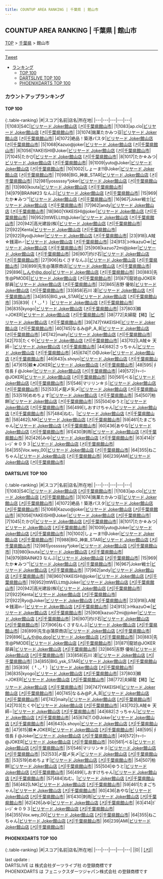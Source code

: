 ```yaml
---
title: COUNTUP AREA RANKING | 千葉県 | 館山市
---
```

## COUNTUP AREA RANKING | 千葉県 | 館山市

[TOP](/darts/rank/) > [千葉県](/darts/rank/千葉県/) > 館山市

___

<a href="https://twitter.com/share?ref_src=twsrc%5Etfw" data-text="COUNTUP AREA RANKING | 千葉県館山市" class="twitter-share-button" data-hashtags="DARTSLIVE,PHOENIXDARTS,darts,ダーツ" data-show-count="false">Tweet</a>

* [ランキング](#カウントアップランキング)
    * [TOP 100](#top-100)
    * [DARTSLIVE TOP 100](#dartslive-top-100)
    * [PHOENIXDARTS TOP 100](#phoenixdarts-top-100)

### カウントアップランキング

#### TOP 100



{:.table-ranking}
|#|スコア|名前|店名|所在地|
|---|---|---|---|---|
|1|1083|<span class="rank-name-dl">S4C</span>|<a href="/darts/rank/shops/3a32fc2dd0c8eac10d9b047a20a7ba1e.html">ビリヤード Joker館山店</a> <a href="https://search.dartslive.com/jp/shop/3a32fc2dd0c8eac10d9b047a20a7ba1e">[↗]</a>|<a href="/darts/rank/千葉県/館山市">千葉県館山市</a>|
|1|1083|<span class="rank-name-dl">ap.clo</span>|<a href="/darts/rank/shops/3a32fc2dd0c8eac10d9b047a20a7ba1e.html">ビリヤード Joker館山店</a> <a href="https://search.dartslive.com/jp/shop/3a32fc2dd0c8eac10d9b047a20a7ba1e">[↗]</a>|<a href="/darts/rank/千葉県/館山市">千葉県館山市</a>|
|3|1074|<span class="rank-name-dl">銘菓たかみつ豆</span>|<a href="/darts/rank/shops/3a32fc2dd0c8eac10d9b047a20a7ba1e.html">ビリヤード Joker館山店</a> <a href="https://search.dartslive.com/jp/shop/3a32fc2dd0c8eac10d9b047a20a7ba1e">[↗]</a>|<a href="/darts/rank/千葉県/館山市">千葉県館山市</a>|
|4|1072|<span class="rank-name-dl">絶品！築港パスタ</span>|<a href="/darts/rank/shops/3a32fc2dd0c8eac10d9b047a20a7ba1e.html">ビリヤード Joker館山店</a> <a href="https://search.dartslive.com/jp/shop/3a32fc2dd0c8eac10d9b047a20a7ba1e">[↗]</a>|<a href="/darts/rank/千葉県/館山市">千葉県館山市</a>|
|5|1068|<span class="rank-name-dl">Kazuo@joker</span>|<a href="/darts/rank/shops/3a32fc2dd0c8eac10d9b047a20a7ba1e.html">ビリヤード Joker館山店</a> <a href="https://search.dartslive.com/jp/shop/3a32fc2dd0c8eac10d9b047a20a7ba1e">[↗]</a>|<a href="/darts/rank/千葉県/館山市">千葉県館山市</a>|
|6|1056|<span class="rank-name-dl">YAKEISHI@Joker</span>|<a href="/darts/rank/shops/3a32fc2dd0c8eac10d9b047a20a7ba1e.html">ビリヤード Joker館山店</a> <a href="https://search.dartslive.com/jp/shop/3a32fc2dd0c8eac10d9b047a20a7ba1e">[↗]</a>|<a href="/darts/rank/千葉県/館山市">千葉県館山市</a>|
|7|1045|<span class="rank-name-dl">たかび</span>|<a href="/darts/rank/shops/3a32fc2dd0c8eac10d9b047a20a7ba1e.html">ビリヤード Joker館山店</a> <a href="https://search.dartslive.com/jp/shop/3a32fc2dd0c8eac10d9b047a20a7ba1e">[↗]</a>|<a href="/darts/rank/千葉県/館山市">千葉県館山市</a>|
|8|1017|<span class="rank-name-dl">たか☆みつ</span>|<a href="/darts/rank/shops/3a32fc2dd0c8eac10d9b047a20a7ba1e.html">ビリヤード Joker館山店</a> <a href="https://search.dartslive.com/jp/shop/3a32fc2dd0c8eac10d9b047a20a7ba1e">[↗]</a>|<a href="/darts/rank/千葉県/館山市">千葉県館山市</a>|
|9|1009|<span class="rank-name-dl">yuto@Joker</span>|<a href="/darts/rank/shops/3a32fc2dd0c8eac10d9b047a20a7ba1e.html">ビリヤード Joker館山店</a> <a href="https://search.dartslive.com/jp/shop/3a32fc2dd0c8eac10d9b047a20a7ba1e">[↗]</a>|<a href="/darts/rank/千葉県/館山市">千葉県館山市</a>|
|10|1002|<span class="rank-name-dl">しょーま!!@Joker</span>|<a href="/darts/rank/shops/3a32fc2dd0c8eac10d9b047a20a7ba1e.html">ビリヤード Joker館山店</a> <a href="https://search.dartslive.com/jp/shop/3a32fc2dd0c8eac10d9b047a20a7ba1e">[↗]</a>|<a href="/darts/rank/千葉県/館山市">千葉県館山市</a>|
|11|988|<span class="rank-name-dl">BIG_神楽_STAR</span>|<a href="/darts/rank/shops/3a32fc2dd0c8eac10d9b047a20a7ba1e.html">ビリヤード Joker館山店</a> <a href="https://search.dartslive.com/jp/shop/3a32fc2dd0c8eac10d9b047a20a7ba1e">[↗]</a>|<a href="/darts/rank/千葉県/館山市">千葉県館山市</a>|
|12|981|<span class="rank-name-dl">yosssssy†joker</span>|<a href="/darts/rank/shops/3a32fc2dd0c8eac10d9b047a20a7ba1e.html">ビリヤード Joker館山店</a> <a href="https://search.dartslive.com/jp/shop/3a32fc2dd0c8eac10d9b047a20a7ba1e">[↗]</a>|<a href="/darts/rank/千葉県/館山市">千葉県館山市</a>|
|13|980|<span class="rank-name-dl">kouta</span>|<a href="/darts/rank/shops/3a32fc2dd0c8eac10d9b047a20a7ba1e.html">ビリヤード Joker館山店</a> <a href="https://search.dartslive.com/jp/shop/3a32fc2dd0c8eac10d9b047a20a7ba1e">[↗]</a>|<a href="/darts/rank/千葉県/館山市">千葉県館山市</a>|
|14|979|<span class="rank-name-dl">BRAIN#23 なんぶ</span>|<a href="/darts/rank/shops/3a32fc2dd0c8eac10d9b047a20a7ba1e.html">ビリヤード Joker館山店</a> <a href="https://search.dartslive.com/jp/shop/3a32fc2dd0c8eac10d9b047a20a7ba1e">[↗]</a>|<a href="/darts/rank/千葉県/館山市">千葉県館山市</a>|
|15|969|<span class="rank-name-dl">たか★みつ™</span>|<a href="/darts/rank/shops/3a32fc2dd0c8eac10d9b047a20a7ba1e.html">ビリヤード Joker館山店</a> <a href="https://search.dartslive.com/jp/shop/3a32fc2dd0c8eac10d9b047a20a7ba1e">[↗]</a>|<a href="/darts/rank/千葉県/館山市">千葉県館山市</a>|
|16|967|<span class="rank-name-dl">Joker戦士</span>|<a href="/darts/rank/shops/3a32fc2dd0c8eac10d9b047a20a7ba1e.html">ビリヤード Joker館山店</a> <a href="https://search.dartslive.com/jp/shop/3a32fc2dd0c8eac10d9b047a20a7ba1e">[↗]</a>|<a href="/darts/rank/千葉県/館山市">千葉県館山市</a>|
|17|962|<span class="rank-name-dl">andy</span>|<a href="/darts/rank/shops/3a32fc2dd0c8eac10d9b047a20a7ba1e.html">ビリヤード Joker館山店</a> <a href="https://search.dartslive.com/jp/shop/3a32fc2dd0c8eac10d9b047a20a7ba1e">[↗]</a>|<a href="/darts/rank/千葉県/館山市">千葉県館山市</a>|
|18|960|<span class="rank-name-dl">YAKEISHI@joker</span>|<a href="/darts/rank/shops/3a32fc2dd0c8eac10d9b047a20a7ba1e.html">ビリヤード Joker館山店</a> <a href="https://search.dartslive.com/jp/shop/3a32fc2dd0c8eac10d9b047a20a7ba1e">[↗]</a>|<a href="/darts/rank/千葉県/館山市">千葉県館山市</a>|
|19|952|<span class="rank-name-dl">tttWELLttt@Joker</span>|<a href="/darts/rank/shops/3a32fc2dd0c8eac10d9b047a20a7ba1e.html">ビリヤード Joker館山店</a> <a href="https://search.dartslive.com/jp/shop/3a32fc2dd0c8eac10d9b047a20a7ba1e">[↗]</a>|<a href="/darts/rank/千葉県/館山市">千葉県館山市</a>|
|20|942|<span class="rank-name-dl">高光建設(株)</span>|<a href="/darts/rank/shops/3a32fc2dd0c8eac10d9b047a20a7ba1e.html">ビリヤード Joker館山店</a> <a href="https://search.dartslive.com/jp/shop/3a32fc2dd0c8eac10d9b047a20a7ba1e">[↗]</a>|<a href="/darts/rank/千葉県/館山市">千葉県館山市</a>|
|21|922|<span class="rank-name-dl">Kenta</span>|<a href="/darts/rank/shops/3a32fc2dd0c8eac10d9b047a20a7ba1e.html">ビリヤード Joker館山店</a> <a href="https://search.dartslive.com/jp/shop/3a32fc2dd0c8eac10d9b047a20a7ba1e">[↗]</a>|<a href="/darts/rank/千葉県/館山市">千葉県館山市</a>|
|21|922|<span class="rank-name-dl">Ryo@Joker</span>|<a href="/darts/rank/shops/3a32fc2dd0c8eac10d9b047a20a7ba1e.html">ビリヤード Joker館山店</a> <a href="https://search.dartslive.com/jp/shop/3a32fc2dd0c8eac10d9b047a20a7ba1e">[↗]</a>|<a href="/darts/rank/千葉県/館山市">千葉県館山市</a>|
|23|918|<span class="rank-name-dl">LA賊☆銭湯in♂</span>|<a href="/darts/rank/shops/3a32fc2dd0c8eac10d9b047a20a7ba1e.html">ビリヤード Joker館山店</a> <a href="https://search.dartslive.com/jp/shop/3a32fc2dd0c8eac10d9b047a20a7ba1e">[↗]</a>|<a href="/darts/rank/千葉県/館山市">千葉県館山市</a>|
|24|913|<span class="rank-name-dl">≫HkazuO≪</span>|<a href="/darts/rank/shops/3a32fc2dd0c8eac10d9b047a20a7ba1e.html">ビリヤード Joker館山店</a> <a href="https://search.dartslive.com/jp/shop/3a32fc2dd0c8eac10d9b047a20a7ba1e">[↗]</a>|<a href="/darts/rank/千葉県/館山市">千葉県館山市</a>|
|25|908|<span class="rank-name-dl">kazuo72mi@joker</span>|<a href="/darts/rank/shops/3a32fc2dd0c8eac10d9b047a20a7ba1e.html">ビリヤード Joker館山店</a> <a href="https://search.dartslive.com/jp/shop/3a32fc2dd0c8eac10d9b047a20a7ba1e">[↗]</a>|<a href="/darts/rank/千葉県/館山市">千葉県館山市</a>|
|26|907|<span class="rank-name-dl">灼け石</span>|<a href="/darts/rank/shops/3a32fc2dd0c8eac10d9b047a20a7ba1e.html">ビリヤード Joker館山店</a> <a href="https://search.dartslive.com/jp/shop/3a32fc2dd0c8eac10d9b047a20a7ba1e">[↗]</a>|<a href="/darts/rank/千葉県/館山市">千葉県館山市</a>|
|27|906|<span class="rank-name-dl">ねくさすなんぶ</span>|<a href="/darts/rank/shops/3a32fc2dd0c8eac10d9b047a20a7ba1e.html">ビリヤード Joker館山店</a> <a href="https://search.dartslive.com/jp/shop/3a32fc2dd0c8eac10d9b047a20a7ba1e">[↗]</a>|<a href="/darts/rank/千葉県/館山市">千葉県館山市</a>|
|28|899|<span class="rank-name-dl">先生@蒲原商店</span>|<a href="/darts/rank/shops/3a32fc2dd0c8eac10d9b047a20a7ba1e.html">ビリヤード Joker館山店</a> <a href="https://search.dartslive.com/jp/shop/3a32fc2dd0c8eac10d9b047a20a7ba1e">[↗]</a>|<a href="/darts/rank/千葉県/館山市">千葉県館山市</a>|
|29|896|<span class="rank-name-dl">しんや@p.dog</span>|<a href="/darts/rank/shops/3a32fc2dd0c8eac10d9b047a20a7ba1e.html">ビリヤード Joker館山店</a> <a href="https://search.dartslive.com/jp/shop/3a32fc2dd0c8eac10d9b047a20a7ba1e">[↗]</a>|<a href="/darts/rank/千葉県/館山市">千葉県館山市</a>|
|30|883|<span class="rank-name-dl">先生@PMODE</span>|<a href="/darts/rank/shops/3a32fc2dd0c8eac10d9b047a20a7ba1e.html">ビリヤード Joker館山店</a> <a href="https://search.dartslive.com/jp/shop/3a32fc2dd0c8eac10d9b047a20a7ba1e">[↗]</a>|<a href="/darts/rank/千葉県/館山市">千葉県館山市</a>|
|31|871|<span class="rank-name-dl">龍琥@JOKER部員</span>|<a href="/darts/rank/shops/3a32fc2dd0c8eac10d9b047a20a7ba1e.html">ビリヤード Joker館山店</a> <a href="https://search.dartslive.com/jp/shop/3a32fc2dd0c8eac10d9b047a20a7ba1e">[↗]</a>|<a href="/darts/rank/千葉県/館山市">千葉県館山市</a>|
|32|865|<span class="rank-name-dl">吉野 優佑</span>|<a href="/darts/rank/shops/3a32fc2dd0c8eac10d9b047a20a7ba1e.html">ビリヤード Joker館山店</a> <a href="https://search.dartslive.com/jp/shop/3a32fc2dd0c8eac10d9b047a20a7ba1e">[↗]</a>|<a href="/darts/rank/千葉県/館山市">千葉県館山市</a>|
|33|858|<span class="rank-name-dl">石川 凌</span>|<a href="/darts/rank/shops/3a32fc2dd0c8eac10d9b047a20a7ba1e.html">ビリヤード Joker館山店</a> <a href="https://search.dartslive.com/jp/shop/3a32fc2dd0c8eac10d9b047a20a7ba1e">[↗]</a>|<a href="/darts/rank/千葉県/館山市">千葉県館山市</a>|
|34|855|<span class="rank-name-dl">BIG_ysk_STAR</span>|<a href="/darts/rank/shops/3a32fc2dd0c8eac10d9b047a20a7ba1e.html">ビリヤード Joker館山店</a> <a href="https://search.dartslive.com/jp/shop/3a32fc2dd0c8eac10d9b047a20a7ba1e">[↗]</a>|<a href="/darts/rank/千葉県/館山市">千葉県館山市</a>|
|35|839|<span class="rank-name-dl">（╹◡╹）</span>|<a href="/darts/rank/shops/3a32fc2dd0c8eac10d9b047a20a7ba1e.html">ビリヤード Joker館山店</a> <a href="https://search.dartslive.com/jp/shop/3a32fc2dd0c8eac10d9b047a20a7ba1e">[↗]</a>|<a href="/darts/rank/千葉県/館山市">千葉県館山市</a>|
|36|835|<span class="rank-name-dl">kyogo</span>|<a href="/darts/rank/shops/3a32fc2dd0c8eac10d9b047a20a7ba1e.html">ビリヤード Joker館山店</a> <a href="https://search.dartslive.com/jp/shop/3a32fc2dd0c8eac10d9b047a20a7ba1e">[↗]</a>|<a href="/darts/rank/千葉県/館山市">千葉県館山市</a>|
|37|803|<span class="rank-name-dl">頼⭐JOKER</span>|<a href="/darts/rank/shops/3a32fc2dd0c8eac10d9b047a20a7ba1e.html">ビリヤード Joker館山店</a> <a href="https://search.dartslive.com/jp/shop/3a32fc2dd0c8eac10d9b047a20a7ba1e">[↗]</a>|<a href="/darts/rank/千葉県/館山市">千葉県館山市</a>|
|38|772|<span class="rank-name-dl">夫婦龍【稀】</span>|<a href="/darts/rank/shops/3a32fc2dd0c8eac10d9b047a20a7ba1e.html">ビリヤード Joker館山店</a> <a href="https://search.dartslive.com/jp/shop/3a32fc2dd0c8eac10d9b047a20a7ba1e">[↗]</a>|<a href="/darts/rank/千葉県/館山市">千葉県館山市</a>|
|39|747|<span class="rank-name-dl">YAKEISHI</span>|<a href="/darts/rank/shops/3a32fc2dd0c8eac10d9b047a20a7ba1e.html">ビリヤード Joker館山店</a> <a href="https://search.dartslive.com/jp/shop/3a32fc2dd0c8eac10d9b047a20a7ba1e">[↗]</a>|<a href="/darts/rank/千葉県/館山市">千葉県館山市</a>|
|40|745|<span class="rank-name-dl">なるみ@P_A_B</span>|<a href="/darts/rank/shops/3a32fc2dd0c8eac10d9b047a20a7ba1e.html">ビリヤード Joker館山店</a> <a href="https://search.dartslive.com/jp/shop/3a32fc2dd0c8eac10d9b047a20a7ba1e">[↗]</a>|<a href="/darts/rank/千葉県/館山市">千葉県館山市</a>|
|41|742|<span class="rank-name-dl">maity</span>|<a href="/darts/rank/shops/3a32fc2dd0c8eac10d9b047a20a7ba1e.html">ビリヤード Joker館山店</a> <a href="https://search.dartslive.com/jp/shop/3a32fc2dd0c8eac10d9b047a20a7ba1e">[↗]</a>|<a href="/darts/rank/千葉県/館山市">千葉県館山市</a>|
|42|703|<span class="rank-name-dl">たくや</span>|<a href="/darts/rank/shops/3a32fc2dd0c8eac10d9b047a20a7ba1e.html">ビリヤード Joker館山店</a> <a href="https://search.dartslive.com/jp/shop/3a32fc2dd0c8eac10d9b047a20a7ba1e">[↗]</a>|<a href="/darts/rank/千葉県/館山市">千葉県館山市</a>|
|43|702|<span class="rank-name-dl">LA賊☆ 天師♀️</span>|<a href="/darts/rank/shops/3a32fc2dd0c8eac10d9b047a20a7ba1e.html">ビリヤード Joker館山店</a> <a href="https://search.dartslive.com/jp/shop/3a32fc2dd0c8eac10d9b047a20a7ba1e">[↗]</a>|<a href="/darts/rank/千葉県/館山市">千葉県館山市</a>|
|44|682|<span class="rank-name-dl">さっちゃん</span>|<a href="/darts/rank/shops/3a32fc2dd0c8eac10d9b047a20a7ba1e.html">ビリヤード Joker館山店</a> <a href="https://search.dartslive.com/jp/shop/3a32fc2dd0c8eac10d9b047a20a7ba1e">[↗]</a>|<a href="/darts/rank/千葉県/館山市">千葉県館山市</a>|
|45|674|<span class="rank-name-dl">T.O@Joker</span>|<a href="/darts/rank/shops/3a32fc2dd0c8eac10d9b047a20a7ba1e.html">ビリヤード Joker館山店</a> <a href="https://search.dartslive.com/jp/shop/3a32fc2dd0c8eac10d9b047a20a7ba1e">[↗]</a>|<a href="/darts/rank/千葉県/館山市">千葉県館山市</a>|
|46|643|<span class="rank-name-dl">s.shoyo</span>|<a href="/darts/rank/shops/3a32fc2dd0c8eac10d9b047a20a7ba1e.html">ビリヤード Joker館山店</a> <a href="https://search.dartslive.com/jp/shop/3a32fc2dd0c8eac10d9b047a20a7ba1e">[↗]</a>|<a href="/darts/rank/千葉県/館山市">千葉県館山市</a>|
|47|615|<span class="rank-name-dl">頼★JOKER</span>|<a href="/darts/rank/shops/3a32fc2dd0c8eac10d9b047a20a7ba1e.html">ビリヤード Joker館山店</a> <a href="https://search.dartslive.com/jp/shop/3a32fc2dd0c8eac10d9b047a20a7ba1e">[↗]</a>|<a href="/darts/rank/千葉県/館山市">千葉県館山市</a>|
|48|595|<span class="rank-name-dl">∮信長∮@Joker</span>|<a href="/darts/rank/shops/3a32fc2dd0c8eac10d9b047a20a7ba1e.html">ビリヤード Joker館山店</a> <a href="https://search.dartslive.com/jp/shop/3a32fc2dd0c8eac10d9b047a20a7ba1e">[↗]</a>|<a href="/darts/rank/千葉県/館山市">千葉県館山市</a>|
|49|572|<span class="rank-name-dl">ﾁｬｰﾘｰ@JOKER</span>|<a href="/darts/rank/shops/3a32fc2dd0c8eac10d9b047a20a7ba1e.html">ビリヤード Joker館山店</a> <a href="https://search.dartslive.com/jp/shop/3a32fc2dd0c8eac10d9b047a20a7ba1e">[↗]</a>|<a href="/darts/rank/千葉県/館山市">千葉県館山市</a>|
|50|561|<span class="rank-name-dl">ぺる</span>|<a href="/darts/rank/shops/3a32fc2dd0c8eac10d9b047a20a7ba1e.html">ビリヤード Joker館山店</a> <a href="https://search.dartslive.com/jp/shop/3a32fc2dd0c8eac10d9b047a20a7ba1e">[↗]</a>|<a href="/darts/rank/千葉県/館山市">千葉県館山市</a>|
|51|546|<span class="rank-name-dl">マリリン☆彡</span>|<a href="/darts/rank/shops/3a32fc2dd0c8eac10d9b047a20a7ba1e.html">ビリヤード Joker館山店</a> <a href="https://search.dartslive.com/jp/shop/3a32fc2dd0c8eac10d9b047a20a7ba1e">[↗]</a>|<a href="/darts/rank/千葉県/館山市">千葉県館山市</a>|
|52|533|<span class="rank-name-dl">〆龍〆矢〆</span>|<a href="/darts/rank/shops/3a32fc2dd0c8eac10d9b047a20a7ba1e.html">ビリヤード Joker館山店</a> <a href="https://search.dartslive.com/jp/shop/3a32fc2dd0c8eac10d9b047a20a7ba1e">[↗]</a>|<a href="/darts/rank/千葉県/館山市">千葉県館山市</a>|
|53|519|<span class="rank-name-dl">めめちょす</span>|<a href="/darts/rank/shops/3a32fc2dd0c8eac10d9b047a20a7ba1e.html">ビリヤード Joker館山店</a> <a href="https://search.dartslive.com/jp/shop/3a32fc2dd0c8eac10d9b047a20a7ba1e">[↗]</a>|<a href="/darts/rank/千葉県/館山市">千葉県館山市</a>|
|54|507|<span class="rank-name-dl">柏餅</span>|<a href="/darts/rank/shops/3a32fc2dd0c8eac10d9b047a20a7ba1e.html">ビリヤード Joker館山店</a> <a href="https://search.dartslive.com/jp/shop/3a32fc2dd0c8eac10d9b047a20a7ba1e">[↗]</a>|<a href="/darts/rank/千葉県/館山市">千葉県館山市</a>|
|55|504|<span class="rank-name-dl">ゆうと</span>|<a href="/darts/rank/shops/3a32fc2dd0c8eac10d9b047a20a7ba1e.html">ビリヤード Joker館山店</a> <a href="https://search.dartslive.com/jp/shop/3a32fc2dd0c8eac10d9b047a20a7ba1e">[↗]</a>|<a href="/darts/rank/千葉県/館山市">千葉県館山市</a>|
|56|499|<span class="rank-name-dl">しおすけちゃん</span>|<a href="/darts/rank/shops/3a32fc2dd0c8eac10d9b047a20a7ba1e.html">ビリヤード Joker館山店</a> <a href="https://search.dartslive.com/jp/shop/3a32fc2dd0c8eac10d9b047a20a7ba1e">[↗]</a>|<a href="/darts/rank/千葉県/館山市">千葉県館山市</a>|
|57|484|<span class="rank-name-dl">ねむ。</span>|<a href="/darts/rank/shops/3a32fc2dd0c8eac10d9b047a20a7ba1e.html">ビリヤード Joker館山店</a> <a href="https://search.dartslive.com/jp/shop/3a32fc2dd0c8eac10d9b047a20a7ba1e">[↗]</a>|<a href="/darts/rank/千葉県/館山市">千葉県館山市</a>|
|58|462|<span class="rank-name-dl">LNK</span>|<a href="/darts/rank/shops/3a32fc2dd0c8eac10d9b047a20a7ba1e.html">ビリヤード Joker館山店</a> <a href="https://search.dartslive.com/jp/shop/3a32fc2dd0c8eac10d9b047a20a7ba1e">[↗]</a>|<a href="/darts/rank/千葉県/館山市">千葉県館山市</a>|
|59|461|<span class="rank-name-dl">たまごちゃん</span>|<a href="/darts/rank/shops/3a32fc2dd0c8eac10d9b047a20a7ba1e.html">ビリヤード Joker館山店</a> <a href="https://search.dartslive.com/jp/shop/3a32fc2dd0c8eac10d9b047a20a7ba1e">[↗]</a>|<a href="/darts/rank/千葉県/館山市">千葉県館山市</a>|
|60|436|<span class="rank-name-dl">あやな</span>|<a href="/darts/rank/shops/3a32fc2dd0c8eac10d9b047a20a7ba1e.html">ビリヤード Joker館山店</a> <a href="https://search.dartslive.com/jp/shop/3a32fc2dd0c8eac10d9b047a20a7ba1e">[↗]</a>|<a href="/darts/rank/千葉県/館山市">千葉県館山市</a>|
|61|430|<span class="rank-name-dl">刺雨</span>|<a href="/darts/rank/shops/3a32fc2dd0c8eac10d9b047a20a7ba1e.html">ビリヤード Joker館山店</a> <a href="https://search.dartslive.com/jp/shop/3a32fc2dd0c8eac10d9b047a20a7ba1e">[↗]</a>|<a href="/darts/rank/千葉県/館山市">千葉県館山市</a>|
|62|426|<span class="rank-name-dl">みゆ</span>|<a href="/darts/rank/shops/3a32fc2dd0c8eac10d9b047a20a7ba1e.html">ビリヤード Joker館山店</a> <a href="https://search.dartslive.com/jp/shop/3a32fc2dd0c8eac10d9b047a20a7ba1e">[↗]</a>|<a href="/darts/rank/千葉県/館山市">千葉県館山市</a>|
|63|414|<span class="rank-name-dl">ｶﾞﾚｰｼﾞ☆０９３</span>|<a href="/darts/rank/shops/3a32fc2dd0c8eac10d9b047a20a7ba1e.html">ビリヤード Joker館山店</a> <a href="https://search.dartslive.com/jp/shop/3a32fc2dd0c8eac10d9b047a20a7ba1e">[↗]</a>|<a href="/darts/rank/千葉県/館山市">千葉県館山市</a>|
|64|355|<span class="rank-name-dl">Vox.wey_00</span>|<a href="/darts/rank/shops/3a32fc2dd0c8eac10d9b047a20a7ba1e.html">ビリヤード Joker館山店</a> <a href="https://search.dartslive.com/jp/shop/3a32fc2dd0c8eac10d9b047a20a7ba1e">[↗]</a>|<a href="/darts/rank/千葉県/館山市">千葉県館山市</a>|
|64|355|<span class="rank-name-dl">ねこちゃん</span>|<a href="/darts/rank/shops/3a32fc2dd0c8eac10d9b047a20a7ba1e.html">ビリヤード Joker館山店</a> <a href="https://search.dartslive.com/jp/shop/3a32fc2dd0c8eac10d9b047a20a7ba1e">[↗]</a>|<a href="/darts/rank/千葉県/館山市">千葉県館山市</a>|
|66|239|<span class="rank-name-dl">AMI</span>|<a href="/darts/rank/shops/3a32fc2dd0c8eac10d9b047a20a7ba1e.html">ビリヤード Joker館山店</a> <a href="https://search.dartslive.com/jp/shop/3a32fc2dd0c8eac10d9b047a20a7ba1e">[↗]</a>|<a href="/darts/rank/千葉県/館山市">千葉県館山市</a>|


#### DARTSLIVE TOP 100



{:.table-ranking}
|#|スコア|名前|店名|所在地|
|---|---|---|---|---|
|1|1083|<span class="rank-name-dl">S4C</span>|<a href="/darts/rank/shops/3a32fc2dd0c8eac10d9b047a20a7ba1e.html">ビリヤード Joker館山店</a> <a href="https://search.dartslive.com/jp/shop/3a32fc2dd0c8eac10d9b047a20a7ba1e">[↗]</a>|<a href="/darts/rank/千葉県/館山市">千葉県館山市</a>|
|1|1083|<span class="rank-name-dl">ap.clo</span>|<a href="/darts/rank/shops/3a32fc2dd0c8eac10d9b047a20a7ba1e.html">ビリヤード Joker館山店</a> <a href="https://search.dartslive.com/jp/shop/3a32fc2dd0c8eac10d9b047a20a7ba1e">[↗]</a>|<a href="/darts/rank/千葉県/館山市">千葉県館山市</a>|
|3|1074|<span class="rank-name-dl">銘菓たかみつ豆</span>|<a href="/darts/rank/shops/3a32fc2dd0c8eac10d9b047a20a7ba1e.html">ビリヤード Joker館山店</a> <a href="https://search.dartslive.com/jp/shop/3a32fc2dd0c8eac10d9b047a20a7ba1e">[↗]</a>|<a href="/darts/rank/千葉県/館山市">千葉県館山市</a>|
|4|1072|<span class="rank-name-dl">絶品！築港パスタ</span>|<a href="/darts/rank/shops/3a32fc2dd0c8eac10d9b047a20a7ba1e.html">ビリヤード Joker館山店</a> <a href="https://search.dartslive.com/jp/shop/3a32fc2dd0c8eac10d9b047a20a7ba1e">[↗]</a>|<a href="/darts/rank/千葉県/館山市">千葉県館山市</a>|
|5|1068|<span class="rank-name-dl">Kazuo@joker</span>|<a href="/darts/rank/shops/3a32fc2dd0c8eac10d9b047a20a7ba1e.html">ビリヤード Joker館山店</a> <a href="https://search.dartslive.com/jp/shop/3a32fc2dd0c8eac10d9b047a20a7ba1e">[↗]</a>|<a href="/darts/rank/千葉県/館山市">千葉県館山市</a>|
|6|1056|<span class="rank-name-dl">YAKEISHI@Joker</span>|<a href="/darts/rank/shops/3a32fc2dd0c8eac10d9b047a20a7ba1e.html">ビリヤード Joker館山店</a> <a href="https://search.dartslive.com/jp/shop/3a32fc2dd0c8eac10d9b047a20a7ba1e">[↗]</a>|<a href="/darts/rank/千葉県/館山市">千葉県館山市</a>|
|7|1045|<span class="rank-name-dl">たかび</span>|<a href="/darts/rank/shops/3a32fc2dd0c8eac10d9b047a20a7ba1e.html">ビリヤード Joker館山店</a> <a href="https://search.dartslive.com/jp/shop/3a32fc2dd0c8eac10d9b047a20a7ba1e">[↗]</a>|<a href="/darts/rank/千葉県/館山市">千葉県館山市</a>|
|8|1017|<span class="rank-name-dl">たか☆みつ</span>|<a href="/darts/rank/shops/3a32fc2dd0c8eac10d9b047a20a7ba1e.html">ビリヤード Joker館山店</a> <a href="https://search.dartslive.com/jp/shop/3a32fc2dd0c8eac10d9b047a20a7ba1e">[↗]</a>|<a href="/darts/rank/千葉県/館山市">千葉県館山市</a>|
|9|1009|<span class="rank-name-dl">yuto@Joker</span>|<a href="/darts/rank/shops/3a32fc2dd0c8eac10d9b047a20a7ba1e.html">ビリヤード Joker館山店</a> <a href="https://search.dartslive.com/jp/shop/3a32fc2dd0c8eac10d9b047a20a7ba1e">[↗]</a>|<a href="/darts/rank/千葉県/館山市">千葉県館山市</a>|
|10|1002|<span class="rank-name-dl">しょーま!!@Joker</span>|<a href="/darts/rank/shops/3a32fc2dd0c8eac10d9b047a20a7ba1e.html">ビリヤード Joker館山店</a> <a href="https://search.dartslive.com/jp/shop/3a32fc2dd0c8eac10d9b047a20a7ba1e">[↗]</a>|<a href="/darts/rank/千葉県/館山市">千葉県館山市</a>|
|11|988|<span class="rank-name-dl">BIG_神楽_STAR</span>|<a href="/darts/rank/shops/3a32fc2dd0c8eac10d9b047a20a7ba1e.html">ビリヤード Joker館山店</a> <a href="https://search.dartslive.com/jp/shop/3a32fc2dd0c8eac10d9b047a20a7ba1e">[↗]</a>|<a href="/darts/rank/千葉県/館山市">千葉県館山市</a>|
|12|981|<span class="rank-name-dl">yosssssy†joker</span>|<a href="/darts/rank/shops/3a32fc2dd0c8eac10d9b047a20a7ba1e.html">ビリヤード Joker館山店</a> <a href="https://search.dartslive.com/jp/shop/3a32fc2dd0c8eac10d9b047a20a7ba1e">[↗]</a>|<a href="/darts/rank/千葉県/館山市">千葉県館山市</a>|
|13|980|<span class="rank-name-dl">kouta</span>|<a href="/darts/rank/shops/3a32fc2dd0c8eac10d9b047a20a7ba1e.html">ビリヤード Joker館山店</a> <a href="https://search.dartslive.com/jp/shop/3a32fc2dd0c8eac10d9b047a20a7ba1e">[↗]</a>|<a href="/darts/rank/千葉県/館山市">千葉県館山市</a>|
|14|979|<span class="rank-name-dl">BRAIN#23 なんぶ</span>|<a href="/darts/rank/shops/3a32fc2dd0c8eac10d9b047a20a7ba1e.html">ビリヤード Joker館山店</a> <a href="https://search.dartslive.com/jp/shop/3a32fc2dd0c8eac10d9b047a20a7ba1e">[↗]</a>|<a href="/darts/rank/千葉県/館山市">千葉県館山市</a>|
|15|969|<span class="rank-name-dl">たか★みつ™</span>|<a href="/darts/rank/shops/3a32fc2dd0c8eac10d9b047a20a7ba1e.html">ビリヤード Joker館山店</a> <a href="https://search.dartslive.com/jp/shop/3a32fc2dd0c8eac10d9b047a20a7ba1e">[↗]</a>|<a href="/darts/rank/千葉県/館山市">千葉県館山市</a>|
|16|967|<span class="rank-name-dl">Joker戦士</span>|<a href="/darts/rank/shops/3a32fc2dd0c8eac10d9b047a20a7ba1e.html">ビリヤード Joker館山店</a> <a href="https://search.dartslive.com/jp/shop/3a32fc2dd0c8eac10d9b047a20a7ba1e">[↗]</a>|<a href="/darts/rank/千葉県/館山市">千葉県館山市</a>|
|17|962|<span class="rank-name-dl">andy</span>|<a href="/darts/rank/shops/3a32fc2dd0c8eac10d9b047a20a7ba1e.html">ビリヤード Joker館山店</a> <a href="https://search.dartslive.com/jp/shop/3a32fc2dd0c8eac10d9b047a20a7ba1e">[↗]</a>|<a href="/darts/rank/千葉県/館山市">千葉県館山市</a>|
|18|960|<span class="rank-name-dl">YAKEISHI@joker</span>|<a href="/darts/rank/shops/3a32fc2dd0c8eac10d9b047a20a7ba1e.html">ビリヤード Joker館山店</a> <a href="https://search.dartslive.com/jp/shop/3a32fc2dd0c8eac10d9b047a20a7ba1e">[↗]</a>|<a href="/darts/rank/千葉県/館山市">千葉県館山市</a>|
|19|952|<span class="rank-name-dl">tttWELLttt@Joker</span>|<a href="/darts/rank/shops/3a32fc2dd0c8eac10d9b047a20a7ba1e.html">ビリヤード Joker館山店</a> <a href="https://search.dartslive.com/jp/shop/3a32fc2dd0c8eac10d9b047a20a7ba1e">[↗]</a>|<a href="/darts/rank/千葉県/館山市">千葉県館山市</a>|
|20|942|<span class="rank-name-dl">高光建設(株)</span>|<a href="/darts/rank/shops/3a32fc2dd0c8eac10d9b047a20a7ba1e.html">ビリヤード Joker館山店</a> <a href="https://search.dartslive.com/jp/shop/3a32fc2dd0c8eac10d9b047a20a7ba1e">[↗]</a>|<a href="/darts/rank/千葉県/館山市">千葉県館山市</a>|
|21|922|<span class="rank-name-dl">Kenta</span>|<a href="/darts/rank/shops/3a32fc2dd0c8eac10d9b047a20a7ba1e.html">ビリヤード Joker館山店</a> <a href="https://search.dartslive.com/jp/shop/3a32fc2dd0c8eac10d9b047a20a7ba1e">[↗]</a>|<a href="/darts/rank/千葉県/館山市">千葉県館山市</a>|
|21|922|<span class="rank-name-dl">Ryo@Joker</span>|<a href="/darts/rank/shops/3a32fc2dd0c8eac10d9b047a20a7ba1e.html">ビリヤード Joker館山店</a> <a href="https://search.dartslive.com/jp/shop/3a32fc2dd0c8eac10d9b047a20a7ba1e">[↗]</a>|<a href="/darts/rank/千葉県/館山市">千葉県館山市</a>|
|23|918|<span class="rank-name-dl">LA賊☆銭湯in♂</span>|<a href="/darts/rank/shops/3a32fc2dd0c8eac10d9b047a20a7ba1e.html">ビリヤード Joker館山店</a> <a href="https://search.dartslive.com/jp/shop/3a32fc2dd0c8eac10d9b047a20a7ba1e">[↗]</a>|<a href="/darts/rank/千葉県/館山市">千葉県館山市</a>|
|24|913|<span class="rank-name-dl">≫HkazuO≪</span>|<a href="/darts/rank/shops/3a32fc2dd0c8eac10d9b047a20a7ba1e.html">ビリヤード Joker館山店</a> <a href="https://search.dartslive.com/jp/shop/3a32fc2dd0c8eac10d9b047a20a7ba1e">[↗]</a>|<a href="/darts/rank/千葉県/館山市">千葉県館山市</a>|
|25|908|<span class="rank-name-dl">kazuo72mi@joker</span>|<a href="/darts/rank/shops/3a32fc2dd0c8eac10d9b047a20a7ba1e.html">ビリヤード Joker館山店</a> <a href="https://search.dartslive.com/jp/shop/3a32fc2dd0c8eac10d9b047a20a7ba1e">[↗]</a>|<a href="/darts/rank/千葉県/館山市">千葉県館山市</a>|
|26|907|<span class="rank-name-dl">灼け石</span>|<a href="/darts/rank/shops/3a32fc2dd0c8eac10d9b047a20a7ba1e.html">ビリヤード Joker館山店</a> <a href="https://search.dartslive.com/jp/shop/3a32fc2dd0c8eac10d9b047a20a7ba1e">[↗]</a>|<a href="/darts/rank/千葉県/館山市">千葉県館山市</a>|
|27|906|<span class="rank-name-dl">ねくさすなんぶ</span>|<a href="/darts/rank/shops/3a32fc2dd0c8eac10d9b047a20a7ba1e.html">ビリヤード Joker館山店</a> <a href="https://search.dartslive.com/jp/shop/3a32fc2dd0c8eac10d9b047a20a7ba1e">[↗]</a>|<a href="/darts/rank/千葉県/館山市">千葉県館山市</a>|
|28|899|<span class="rank-name-dl">先生@蒲原商店</span>|<a href="/darts/rank/shops/3a32fc2dd0c8eac10d9b047a20a7ba1e.html">ビリヤード Joker館山店</a> <a href="https://search.dartslive.com/jp/shop/3a32fc2dd0c8eac10d9b047a20a7ba1e">[↗]</a>|<a href="/darts/rank/千葉県/館山市">千葉県館山市</a>|
|29|896|<span class="rank-name-dl">しんや@p.dog</span>|<a href="/darts/rank/shops/3a32fc2dd0c8eac10d9b047a20a7ba1e.html">ビリヤード Joker館山店</a> <a href="https://search.dartslive.com/jp/shop/3a32fc2dd0c8eac10d9b047a20a7ba1e">[↗]</a>|<a href="/darts/rank/千葉県/館山市">千葉県館山市</a>|
|30|883|<span class="rank-name-dl">先生@PMODE</span>|<a href="/darts/rank/shops/3a32fc2dd0c8eac10d9b047a20a7ba1e.html">ビリヤード Joker館山店</a> <a href="https://search.dartslive.com/jp/shop/3a32fc2dd0c8eac10d9b047a20a7ba1e">[↗]</a>|<a href="/darts/rank/千葉県/館山市">千葉県館山市</a>|
|31|871|<span class="rank-name-dl">龍琥@JOKER部員</span>|<a href="/darts/rank/shops/3a32fc2dd0c8eac10d9b047a20a7ba1e.html">ビリヤード Joker館山店</a> <a href="https://search.dartslive.com/jp/shop/3a32fc2dd0c8eac10d9b047a20a7ba1e">[↗]</a>|<a href="/darts/rank/千葉県/館山市">千葉県館山市</a>|
|32|865|<span class="rank-name-dl">吉野 優佑</span>|<a href="/darts/rank/shops/3a32fc2dd0c8eac10d9b047a20a7ba1e.html">ビリヤード Joker館山店</a> <a href="https://search.dartslive.com/jp/shop/3a32fc2dd0c8eac10d9b047a20a7ba1e">[↗]</a>|<a href="/darts/rank/千葉県/館山市">千葉県館山市</a>|
|33|858|<span class="rank-name-dl">石川 凌</span>|<a href="/darts/rank/shops/3a32fc2dd0c8eac10d9b047a20a7ba1e.html">ビリヤード Joker館山店</a> <a href="https://search.dartslive.com/jp/shop/3a32fc2dd0c8eac10d9b047a20a7ba1e">[↗]</a>|<a href="/darts/rank/千葉県/館山市">千葉県館山市</a>|
|34|855|<span class="rank-name-dl">BIG_ysk_STAR</span>|<a href="/darts/rank/shops/3a32fc2dd0c8eac10d9b047a20a7ba1e.html">ビリヤード Joker館山店</a> <a href="https://search.dartslive.com/jp/shop/3a32fc2dd0c8eac10d9b047a20a7ba1e">[↗]</a>|<a href="/darts/rank/千葉県/館山市">千葉県館山市</a>|
|35|839|<span class="rank-name-dl">（╹◡╹）</span>|<a href="/darts/rank/shops/3a32fc2dd0c8eac10d9b047a20a7ba1e.html">ビリヤード Joker館山店</a> <a href="https://search.dartslive.com/jp/shop/3a32fc2dd0c8eac10d9b047a20a7ba1e">[↗]</a>|<a href="/darts/rank/千葉県/館山市">千葉県館山市</a>|
|36|835|<span class="rank-name-dl">kyogo</span>|<a href="/darts/rank/shops/3a32fc2dd0c8eac10d9b047a20a7ba1e.html">ビリヤード Joker館山店</a> <a href="https://search.dartslive.com/jp/shop/3a32fc2dd0c8eac10d9b047a20a7ba1e">[↗]</a>|<a href="/darts/rank/千葉県/館山市">千葉県館山市</a>|
|37|803|<span class="rank-name-dl">頼⭐JOKER</span>|<a href="/darts/rank/shops/3a32fc2dd0c8eac10d9b047a20a7ba1e.html">ビリヤード Joker館山店</a> <a href="https://search.dartslive.com/jp/shop/3a32fc2dd0c8eac10d9b047a20a7ba1e">[↗]</a>|<a href="/darts/rank/千葉県/館山市">千葉県館山市</a>|
|38|772|<span class="rank-name-dl">夫婦龍【稀】</span>|<a href="/darts/rank/shops/3a32fc2dd0c8eac10d9b047a20a7ba1e.html">ビリヤード Joker館山店</a> <a href="https://search.dartslive.com/jp/shop/3a32fc2dd0c8eac10d9b047a20a7ba1e">[↗]</a>|<a href="/darts/rank/千葉県/館山市">千葉県館山市</a>|
|39|747|<span class="rank-name-dl">YAKEISHI</span>|<a href="/darts/rank/shops/3a32fc2dd0c8eac10d9b047a20a7ba1e.html">ビリヤード Joker館山店</a> <a href="https://search.dartslive.com/jp/shop/3a32fc2dd0c8eac10d9b047a20a7ba1e">[↗]</a>|<a href="/darts/rank/千葉県/館山市">千葉県館山市</a>|
|40|745|<span class="rank-name-dl">なるみ@P_A_B</span>|<a href="/darts/rank/shops/3a32fc2dd0c8eac10d9b047a20a7ba1e.html">ビリヤード Joker館山店</a> <a href="https://search.dartslive.com/jp/shop/3a32fc2dd0c8eac10d9b047a20a7ba1e">[↗]</a>|<a href="/darts/rank/千葉県/館山市">千葉県館山市</a>|
|41|742|<span class="rank-name-dl">maity</span>|<a href="/darts/rank/shops/3a32fc2dd0c8eac10d9b047a20a7ba1e.html">ビリヤード Joker館山店</a> <a href="https://search.dartslive.com/jp/shop/3a32fc2dd0c8eac10d9b047a20a7ba1e">[↗]</a>|<a href="/darts/rank/千葉県/館山市">千葉県館山市</a>|
|42|703|<span class="rank-name-dl">たくや</span>|<a href="/darts/rank/shops/3a32fc2dd0c8eac10d9b047a20a7ba1e.html">ビリヤード Joker館山店</a> <a href="https://search.dartslive.com/jp/shop/3a32fc2dd0c8eac10d9b047a20a7ba1e">[↗]</a>|<a href="/darts/rank/千葉県/館山市">千葉県館山市</a>|
|43|702|<span class="rank-name-dl">LA賊☆ 天師♀️</span>|<a href="/darts/rank/shops/3a32fc2dd0c8eac10d9b047a20a7ba1e.html">ビリヤード Joker館山店</a> <a href="https://search.dartslive.com/jp/shop/3a32fc2dd0c8eac10d9b047a20a7ba1e">[↗]</a>|<a href="/darts/rank/千葉県/館山市">千葉県館山市</a>|
|44|682|<span class="rank-name-dl">さっちゃん</span>|<a href="/darts/rank/shops/3a32fc2dd0c8eac10d9b047a20a7ba1e.html">ビリヤード Joker館山店</a> <a href="https://search.dartslive.com/jp/shop/3a32fc2dd0c8eac10d9b047a20a7ba1e">[↗]</a>|<a href="/darts/rank/千葉県/館山市">千葉県館山市</a>|
|45|674|<span class="rank-name-dl">T.O@Joker</span>|<a href="/darts/rank/shops/3a32fc2dd0c8eac10d9b047a20a7ba1e.html">ビリヤード Joker館山店</a> <a href="https://search.dartslive.com/jp/shop/3a32fc2dd0c8eac10d9b047a20a7ba1e">[↗]</a>|<a href="/darts/rank/千葉県/館山市">千葉県館山市</a>|
|46|643|<span class="rank-name-dl">s.shoyo</span>|<a href="/darts/rank/shops/3a32fc2dd0c8eac10d9b047a20a7ba1e.html">ビリヤード Joker館山店</a> <a href="https://search.dartslive.com/jp/shop/3a32fc2dd0c8eac10d9b047a20a7ba1e">[↗]</a>|<a href="/darts/rank/千葉県/館山市">千葉県館山市</a>|
|47|615|<span class="rank-name-dl">頼★JOKER</span>|<a href="/darts/rank/shops/3a32fc2dd0c8eac10d9b047a20a7ba1e.html">ビリヤード Joker館山店</a> <a href="https://search.dartslive.com/jp/shop/3a32fc2dd0c8eac10d9b047a20a7ba1e">[↗]</a>|<a href="/darts/rank/千葉県/館山市">千葉県館山市</a>|
|48|595|<span class="rank-name-dl">∮信長∮@Joker</span>|<a href="/darts/rank/shops/3a32fc2dd0c8eac10d9b047a20a7ba1e.html">ビリヤード Joker館山店</a> <a href="https://search.dartslive.com/jp/shop/3a32fc2dd0c8eac10d9b047a20a7ba1e">[↗]</a>|<a href="/darts/rank/千葉県/館山市">千葉県館山市</a>|
|49|572|<span class="rank-name-dl">ﾁｬｰﾘｰ@JOKER</span>|<a href="/darts/rank/shops/3a32fc2dd0c8eac10d9b047a20a7ba1e.html">ビリヤード Joker館山店</a> <a href="https://search.dartslive.com/jp/shop/3a32fc2dd0c8eac10d9b047a20a7ba1e">[↗]</a>|<a href="/darts/rank/千葉県/館山市">千葉県館山市</a>|
|50|561|<span class="rank-name-dl">ぺる</span>|<a href="/darts/rank/shops/3a32fc2dd0c8eac10d9b047a20a7ba1e.html">ビリヤード Joker館山店</a> <a href="https://search.dartslive.com/jp/shop/3a32fc2dd0c8eac10d9b047a20a7ba1e">[↗]</a>|<a href="/darts/rank/千葉県/館山市">千葉県館山市</a>|
|51|546|<span class="rank-name-dl">マリリン☆彡</span>|<a href="/darts/rank/shops/3a32fc2dd0c8eac10d9b047a20a7ba1e.html">ビリヤード Joker館山店</a> <a href="https://search.dartslive.com/jp/shop/3a32fc2dd0c8eac10d9b047a20a7ba1e">[↗]</a>|<a href="/darts/rank/千葉県/館山市">千葉県館山市</a>|
|52|533|<span class="rank-name-dl">〆龍〆矢〆</span>|<a href="/darts/rank/shops/3a32fc2dd0c8eac10d9b047a20a7ba1e.html">ビリヤード Joker館山店</a> <a href="https://search.dartslive.com/jp/shop/3a32fc2dd0c8eac10d9b047a20a7ba1e">[↗]</a>|<a href="/darts/rank/千葉県/館山市">千葉県館山市</a>|
|53|519|<span class="rank-name-dl">めめちょす</span>|<a href="/darts/rank/shops/3a32fc2dd0c8eac10d9b047a20a7ba1e.html">ビリヤード Joker館山店</a> <a href="https://search.dartslive.com/jp/shop/3a32fc2dd0c8eac10d9b047a20a7ba1e">[↗]</a>|<a href="/darts/rank/千葉県/館山市">千葉県館山市</a>|
|54|507|<span class="rank-name-dl">柏餅</span>|<a href="/darts/rank/shops/3a32fc2dd0c8eac10d9b047a20a7ba1e.html">ビリヤード Joker館山店</a> <a href="https://search.dartslive.com/jp/shop/3a32fc2dd0c8eac10d9b047a20a7ba1e">[↗]</a>|<a href="/darts/rank/千葉県/館山市">千葉県館山市</a>|
|55|504|<span class="rank-name-dl">ゆうと</span>|<a href="/darts/rank/shops/3a32fc2dd0c8eac10d9b047a20a7ba1e.html">ビリヤード Joker館山店</a> <a href="https://search.dartslive.com/jp/shop/3a32fc2dd0c8eac10d9b047a20a7ba1e">[↗]</a>|<a href="/darts/rank/千葉県/館山市">千葉県館山市</a>|
|56|499|<span class="rank-name-dl">しおすけちゃん</span>|<a href="/darts/rank/shops/3a32fc2dd0c8eac10d9b047a20a7ba1e.html">ビリヤード Joker館山店</a> <a href="https://search.dartslive.com/jp/shop/3a32fc2dd0c8eac10d9b047a20a7ba1e">[↗]</a>|<a href="/darts/rank/千葉県/館山市">千葉県館山市</a>|
|57|484|<span class="rank-name-dl">ねむ。</span>|<a href="/darts/rank/shops/3a32fc2dd0c8eac10d9b047a20a7ba1e.html">ビリヤード Joker館山店</a> <a href="https://search.dartslive.com/jp/shop/3a32fc2dd0c8eac10d9b047a20a7ba1e">[↗]</a>|<a href="/darts/rank/千葉県/館山市">千葉県館山市</a>|
|58|462|<span class="rank-name-dl">LNK</span>|<a href="/darts/rank/shops/3a32fc2dd0c8eac10d9b047a20a7ba1e.html">ビリヤード Joker館山店</a> <a href="https://search.dartslive.com/jp/shop/3a32fc2dd0c8eac10d9b047a20a7ba1e">[↗]</a>|<a href="/darts/rank/千葉県/館山市">千葉県館山市</a>|
|59|461|<span class="rank-name-dl">たまごちゃん</span>|<a href="/darts/rank/shops/3a32fc2dd0c8eac10d9b047a20a7ba1e.html">ビリヤード Joker館山店</a> <a href="https://search.dartslive.com/jp/shop/3a32fc2dd0c8eac10d9b047a20a7ba1e">[↗]</a>|<a href="/darts/rank/千葉県/館山市">千葉県館山市</a>|
|60|436|<span class="rank-name-dl">あやな</span>|<a href="/darts/rank/shops/3a32fc2dd0c8eac10d9b047a20a7ba1e.html">ビリヤード Joker館山店</a> <a href="https://search.dartslive.com/jp/shop/3a32fc2dd0c8eac10d9b047a20a7ba1e">[↗]</a>|<a href="/darts/rank/千葉県/館山市">千葉県館山市</a>|
|61|430|<span class="rank-name-dl">刺雨</span>|<a href="/darts/rank/shops/3a32fc2dd0c8eac10d9b047a20a7ba1e.html">ビリヤード Joker館山店</a> <a href="https://search.dartslive.com/jp/shop/3a32fc2dd0c8eac10d9b047a20a7ba1e">[↗]</a>|<a href="/darts/rank/千葉県/館山市">千葉県館山市</a>|
|62|426|<span class="rank-name-dl">みゆ</span>|<a href="/darts/rank/shops/3a32fc2dd0c8eac10d9b047a20a7ba1e.html">ビリヤード Joker館山店</a> <a href="https://search.dartslive.com/jp/shop/3a32fc2dd0c8eac10d9b047a20a7ba1e">[↗]</a>|<a href="/darts/rank/千葉県/館山市">千葉県館山市</a>|
|63|414|<span class="rank-name-dl">ｶﾞﾚｰｼﾞ☆０９３</span>|<a href="/darts/rank/shops/3a32fc2dd0c8eac10d9b047a20a7ba1e.html">ビリヤード Joker館山店</a> <a href="https://search.dartslive.com/jp/shop/3a32fc2dd0c8eac10d9b047a20a7ba1e">[↗]</a>|<a href="/darts/rank/千葉県/館山市">千葉県館山市</a>|
|64|355|<span class="rank-name-dl">Vox.wey_00</span>|<a href="/darts/rank/shops/3a32fc2dd0c8eac10d9b047a20a7ba1e.html">ビリヤード Joker館山店</a> <a href="https://search.dartslive.com/jp/shop/3a32fc2dd0c8eac10d9b047a20a7ba1e">[↗]</a>|<a href="/darts/rank/千葉県/館山市">千葉県館山市</a>|
|64|355|<span class="rank-name-dl">ねこちゃん</span>|<a href="/darts/rank/shops/3a32fc2dd0c8eac10d9b047a20a7ba1e.html">ビリヤード Joker館山店</a> <a href="https://search.dartslive.com/jp/shop/3a32fc2dd0c8eac10d9b047a20a7ba1e">[↗]</a>|<a href="/darts/rank/千葉県/館山市">千葉県館山市</a>|
|66|239|<span class="rank-name-dl">AMI</span>|<a href="/darts/rank/shops/3a32fc2dd0c8eac10d9b047a20a7ba1e.html">ビリヤード Joker館山店</a> <a href="https://search.dartslive.com/jp/shop/3a32fc2dd0c8eac10d9b047a20a7ba1e">[↗]</a>|<a href="/darts/rank/千葉県/館山市">千葉県館山市</a>|


#### PHOENIXDARTS TOP 100



{:.table-ranking}
|#|スコア|名前|店名|所在地|
|---|---|---|---|---|
||0|<span class="rank-name-dl"> </span>|<a href="/darts/rank/shops/.html"></a> <a href="">[↗]</a>|<a href="/darts/rank//"></a>|


<div class="footer border-top border-gray-light mt-5 pt-3 text-right text-gray">
    last update : <span style="font-weight: italic" id="foot_last_modified"></span><br />
    DARTSLIVE は 株式会社ダーツライブ社 の登録商標です<br />
    PHOENIXDARTS は フェニックスダーツジャパン株式会社 の登録商標です<br />
</div>

<script src="https://cdnjs.cloudflare.com/ajax/libs/jquery.tablesorter/2.31.3/js/jquery.tablesorter.min.js" integrity="sha512-qzgd5cYSZcosqpzpn7zF2ZId8f/8CHmFKZ8j7mU4OUXTNRd5g+ZHBPsgKEwoqxCtdQvExE5LprwwPAgoicguNg==" crossorigin="anonymous" referrerpolicy="no-referrer"></script>
<link rel="stylesheet" href="https://cdnjs.cloudflare.com/ajax/libs/jquery.tablesorter/2.31.3/css/theme.default.min.css" integrity="sha512-wghhOJkjQX0Lh3NSWvNKeZ0ZpNn+SPVXX1Qyc9OCaogADktxrBiBdKGDoqVUOyhStvMBmJQ8ZdMHiR3wuEq8+w==" crossorigin="anonymous" referrerpolicy="no-referrer" />
<script>
$(function() {
    $(".table-ranking").tablesorter({sortList:[[0, 0]]});
    $("#foot_last_modified").text(formatDate(new Date(document.lastModified), 'yyyy-MM-dd HH:mm:ss'));
});
</script>

<script async src="https://platform.twitter.com/widgets.js" charset="utf-8"></script>